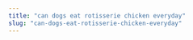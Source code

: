 ```yaml
---
title: "can dogs eat rotisserie chicken everyday"
slug: "can-dogs-eat-rotisserie-chicken-everyday"
---
```


